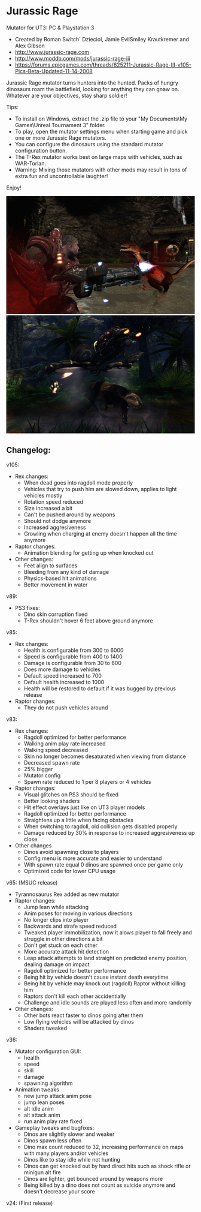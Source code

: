 # Jurassic Rage

Mutator for UT3: PC & Playstation 3
* Created by Roman Switch` Dzieciol, Jamie EvilSmiley Krautkremer and Alex Gibson
* http://www.jurassic-rage.com
* http://www.moddb.com/mods/jurassic-rage-iii
* https://forums.epicgames.com/threads/625211-Jurassic-Rage-III-v105-Pics-Beta-Updated-11-14-2008

Jurassic Rage mutator turns hunters into the hunted. Packs of hungry dinosaurs roam the battlefield,
 looking for anything they can gnaw on. Whatever are your objectives, stay sharp soldier!

Tips: 
 * To install on Windows, extract the .zip file to your "My Documents\My Games\Unreal Tournament 3\" folder.
 * To play, open the mutator settings menu when starting game and pick one or more Jurassic Rage mutators.
 * You can configure the dinosaurs using the standard mutator configuration button.
 * The T-Rex mutator works best on large maps with vehicles, such as WAR-Torlan.
 * Warning: Mixing those mutators with other mods may result in tons of extra fun and uncontrollable laughter! 
 
Enjoy!

![](/Screenshots/Highres_Screenshot_00012.jpg)
![](/Screenshots/Highres_Screenshot_00028-1680.jpg)

## Changelog:

v105:
 - Rex changes:
   * When dead goes into ragdoll mode properly
   * Vehicles that try to push him are slowed down, applies to light vehicles mostly
   * Rotation speed reduced
   * Size increased a bit
   * Can't be pushed around by weapons
   * Should not dodge anymore
   * Increased aggresiveness
   * Growling when charging at enemy doesn't happen all the time anymore
 - Raptor changes:
   * Animation blending for getting up when knocked out
 - Other changes:
   * Feet align to surfaces
   * Bleeding from any kind of damage
   * Physics-based hit animations
   * Better movement in water

v89:
 - PS3 fixes:
   * Dino skin corruption fixed
   * T-Rex shouldn't hover 6 feet above ground anymore

v85:
 - Rex changes:
   * Health is configurable from 300 to 6000
   * Speed is configurable from 400 to 1400
   * Damage is configurable from 30 to 600
   * Does more damage to vehicles
   * Default speed increased to 700
   * Default health increased to 1000
   * Health will be restored to default if it was bugged by previous release 
 - Raptor changes:
   * They do not push vehicles around

v83:
 - Rex changes:
   * Ragdoll optimized for better performance
   * Walking anim play rate increased
   * Walking speed decreased
   * Skin no longer becomes desaturated when viewing from distance
   * Decreased spawn rate
   * 25% bigger
   * Mutator config
   * Spawn rate reduced to 1 per 8 players or 4 vehicles
 - Raptor changes:
   * Visual glitches on PS3 should be fixed
   * Better looking shaders
   * Hit effect overlays just like on UT3 player models
   * Ragdoll optimized for better performance
   * Straightens up a little when facing obstacles
   * When switching to ragdoll, old collision gets disabled properly
   * Damage reduced by 30% in response to increased aggresiveness up close
 - Other changes
   * Dinos avoid spawning close to players
   * Config menu is more accurate and easier to understand
   * With spawn rate equal 0 dinos are spawned once per game only
   * Optimized code for lower CPU usage

v65: (MSUC release)
 - Tyrannosaurus Rex added as new mutator
 - Raptor changes:
   * Jump lean while attacking
   * Anim poses for moving in various directions
   * No longer clips into player
   * Backwards and strafe speed reduced
   * Tweaked player immobilization, now it alows player to fall freely and struggle in other directions a bit
   * Don't get stuck on each other
   * More accurate attack hit detection
   * Leap attack attempts to land straight on predicted enemy position, dealing damage on impact
   * Ragdoll optimized for better performance
   * Being hit by vehicle doesn't cause instant death everytime
   * Being hit by vehicle may knock out (ragdoll) Raptor without killing him
   * Raptors don't kill each other accidentially
   * Challenge and idle sounds are played less often and more randomly
 - Other changes:
   * Other bots react faster to dinos going after them
   * Low flying vehicles will be attacked by dinos
   * Shaders tweaked

v36:
 - Mutator configuration GUI: 
   * health
   * speed
   * skill
   * damage
   * spawning algorithm
 - Animation tweaks
   * new jump attack anim pose
   * jump lean poses
   * alt idle anim
   * alt attack anim
   * run anim play rate fixed
 - Gameplay tweaks and bugfixes:
   * Dinos are slightly slower and weaker
   * Dinos spawn less often
   * Dino max count reduced to 32, increasing performance on maps with many players and/or vehicles
   * Dinos like to stay idle while not hunting   
   * Dinos can get knocked out by hard direct hits such as shock rifle or minigun alt fire
   * Dinos are lighter, get bounced around by weapons more
   * Being killed by a dino does not count as suicide anymore and doesn't decrease your score
 
v24: (First release)
